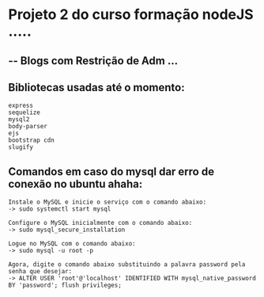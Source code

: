 # Projeto 2 do curso formação  nodeJS .....
## -- Blogs com Restrição de Adm  ...


## Bibliotecas usadas até o momento:<br/>
`express`<br/>
`sequelize`<br/>
`mysql2`<br/>
`body-parser`<br/>
`ejs`<br/>
`bootstrap cdn`<br/>
`slugify`<br>
## Comandos em caso do mysql dar erro de conexão no ubuntu ahaha:<br/>

`Instale o MySQL e inicie o serviço com o comando abaixo:`<br/>
  `-> sudo systemctl start mysql` <br/>

`Configure o MySQL inicialmente com o comando abaixo:`<br/>
  `-> sudo mysql_secure_installation` <br/>

`Logue no MySQL com o comando abaixo:` <br/>
  `-> sudo mysql -u root -p`<br/>
  
`Agora, digite o comando abaixo substituindo a palavra password pela senha que desejar:`  <br/>
  `-> ALTER USER 'root'@'localhost' IDENTIFIED WITH mysql_native_password BY 'password'; flush privileges;`